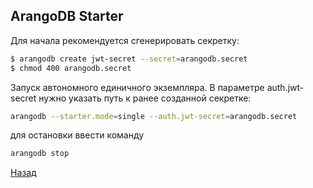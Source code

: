 ## ArangoDB Starter

Для начала рекомендуется сгенерировать секретку:

```bash 
$ arangodb create jwt-secret --secret=arangodb.secret
$ chmod 400 arangodb.secret
```

Запуск автономного единичного экземпляра. В параметре auth.jwt-secret нужно указать путь к ранее созданной секретке:

```bash
arangodb --starter.mode=single --auth.jwt-secret=arangodb.secret
```
 
 для остановки ввести команду

 ```bash
 arangodb stop
 ```

[Назад](./README.md)